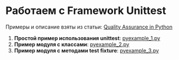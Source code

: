 # Работаем с Framework Unittest

Примеры и описание взяты из статьи: [Quality Assurance in Python](http://gahcep.github.io/blog/2013/02/10/qa-in-python-unittest/)

1. **Простой пример использования unittest**: [pyexample_1.py](https://github.com/MaxOvcharov/python_test_scripts/blob/master/pyexample_1.py)
2. **Пример модуля с классами**: [pyexample_2.py](https://github.com/MaxOvcharov/python_test_scripts/blob/master/pyexample_2.py)
3. **Пример модуля с методами test fixture**: [pyexample_3.py](https://github.com/MaxOvcharov/python_test_scripts/blob/master/pyexample_3.py)
